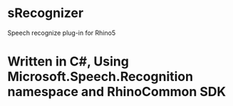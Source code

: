 # sRecognizer
Speech recognize plug-in for Rhino5
# Written in C#, Using Microsoft.Speech.Recognition namespace and RhinoCommon SDK
